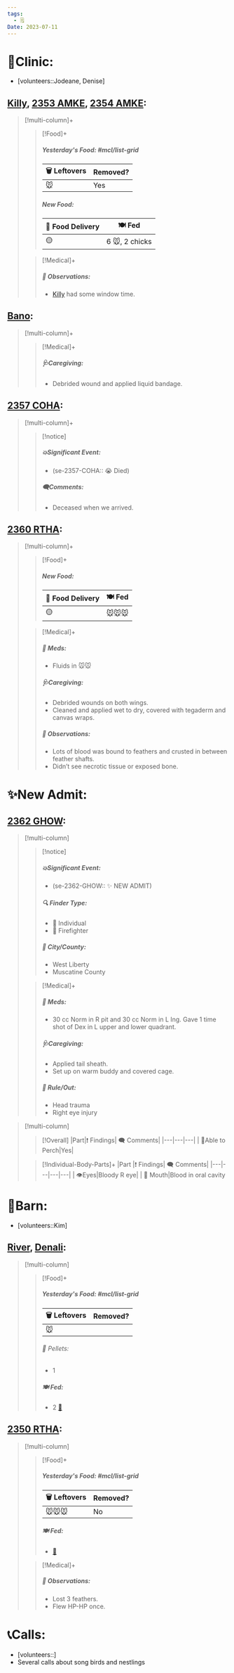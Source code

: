```yaml
---
tags:
  - 🗒️
Date: 2023-07-11
---
```


# 🏥Clinic:
- [volunteers::Jodeane, Denise]

## [Killy](../RARE%20Birds/Ed%20Birds/Killy.md), [2353 AMKE](../RARE%20Birds/2353%20AMKE.md), [2354 AMKE](../RARE%20Birds/2354%20AMKE.md):
> [!multi-column]+
>
>> [!Food]+
>> ##### Yesterday's Food: #mcl/list-grid
>> |🗑️ Leftovers| Removed?
>> |---|---|
>>|🐭|Yes
>>
>> ##### New Food:
>> |🚚 Food Delivery| 🍽️ Fed|
>> |---|---|
>>|🟡|6 🐭, 2 chicks
>
>> [!Medical]+
>> ##### 🔭 Observations:
>> - [Killy](../RARE%20Birds/Ed%20Birds/Killy.md) had some window time.

## [Bano](../RARE%20Birds/Ed%20Birds/Bano.md):
> [!multi-column]+
>
>> [!Medical]+
>> ##### 🩺Caregiving:
>> - Debrided wound and applied liquid bandage.

## [2357 COHA](../RARE%20Birds/2357%20COHA.md):
> [!multi-column]+
>
>> [!notice]
>> ##### 💥Significant Event:
>> - (se-2357-COHA:: 😭 Died)
>>
>> ##### 🗨️Comments:
>> - Deceased when we arrived.

## [2360 RTHA](../RARE%20Birds/2360%20RTHA.md):
> [!multi-column]+
>
>> [!Food]+
>> ##### New Food:
>> |🚚 Food Delivery| 🍽️ Fed|
>> |---|---|
>>|🟡|🐭🐭🐭
>
>> [!Medical]+
>> ##### 💊 Meds:
>> - Fluids in 🐭🐭
>>
>> ##### 🩺Caregiving:
>> - Debrided wounds on both wings.
>> - Cleaned and applied wet to dry, covered with tegaderm and canvas wraps.
>>
>> ##### 🔭 Observations:
>> - Lots of blood was bound to feathers and crusted in between feather shafts.
>> - Didn’t see necrotic tissue or exposed bone.

# ✨New Admit:

## [2362 GHOW](../RARE%20Birds/2362%20GHOW.md):
> [!multi-column]
>
>> [!notice]
>> ##### 💥Significant Event:
>> - (se-2362-GHOW:: ✨ NEW ADMIT)
>>
>> ##### 🔍 Finder Type:
>> - 🧑 Individual
>> - 🚒 Firefighter
>>
>> ##### 🌆 City/County:
>> - West Liberty
>> - Muscatine County
>
>> [!Medical]+
>> ##### 💊 Meds:
>> - 30 cc Norm in R pit and 30 cc Norm in L Ing. Gave 1 time shot of Dex in L upper and lower quadrant.
>>
>> ##### 🩺Caregiving:
>> - Applied tail sheath. 
>> - Set up on warm buddy and covered cage. 
>>
>>##### 🥼 Rule/Out:
>>- Head trauma
>>- Right eye injury
>>

> [!multi-column]
>
>> [!Overall]
>>|Part|❗ Findings| 🗨️ Comments|
>>|---|---|---|
>>| 🧍Able to Perch|Yes|
>>
>
>> [!Individual-Body-Parts]+
>>|Part |❗ Findings| 🗨️ Comments|
>>|---|---|---|---|
>>| 👁️Eyes|Bloody R eye|
>>| 👄 Mouth|Blood in oral cavity

# 🏡Barn:
- [volunteers::Kim]

## [River](../RARE%20Birds/Ed%20Birds/River.md), [Denali](../RARE%20Birds/Ed%20Birds/Denali.md):
> [!multi-column]
>
>> [!Food]+
>> ##### Yesterday's Food: #mcl/list-grid
>> |🗑️ Leftovers| Removed?
>> |---|---|
>>|🐭|
>>
>>###### 💩 Pellets:
>>- 1
>>
>> ##### 🍽️ Fed:
>> - 2 [🐥](../Admin/Codes/Food/Quail.md)

## [2350 RTHA](../RARE%20Birds/2350%20RTHA.md):
> [!multi-column]
>
>> [!Food]+
>> ##### Yesterday's Food: #mcl/list-grid
>> |🗑️ Leftovers| Removed?
>> |---|---|
>>|🐭🐭🐭|No
>>
>> ##### 🍽️ Fed:
>> - [🐥](../Admin/Codes/Food/Quail.md)
>
>> [!Medical]+
>> ##### 🔭 Observations:
>> - Lost 3 feathers.
>> - Flew HP-HP once.

# 📞Calls:
- [volunteers::]
- Several calls about song birds and nestlings